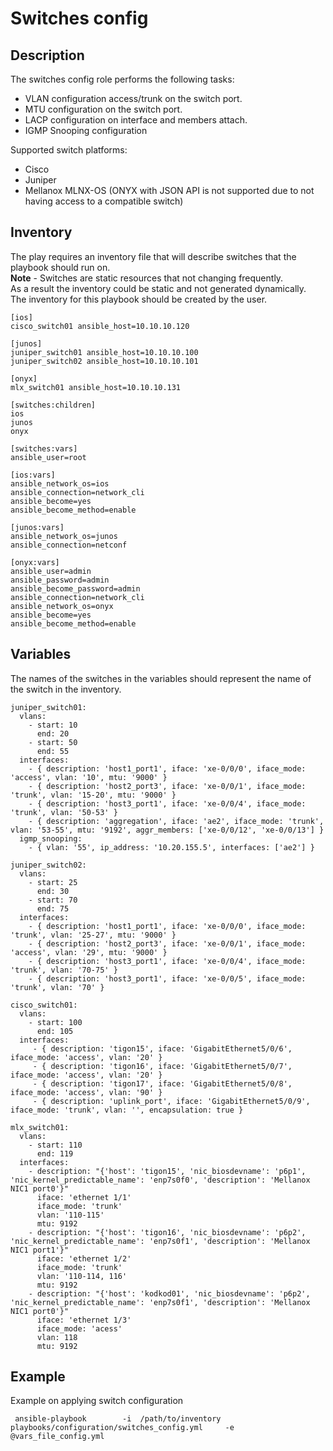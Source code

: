 # Switches config

## Description
The switches config role performs the following tasks:
- VLAN configuration access/trunk on the switch port.
- MTU configuration on the switch port.
- LACP configuration on interface and members attach.
- IGMP Snooping configuration

Supported switch platforms:
- Cisco
- Juniper
- Mellanox MLNX-OS (ONYX with JSON API is not supported due to not having access to a compatible switch)

## Inventory
The play requires an inventory file that will describe switches that the playbook should run on.  
**Note** - Switches are static resources that not changing frequently.  
As a result the inventory could be static and not generated dynamically.  
The inventory for this playbook should be created by the user.

```
[ios]
cisco_switch01 ansible_host=10.10.10.120

[junos]
juniper_switch01 ansible_host=10.10.10.100
juniper_switch02 ansible_host=10.10.10.101

[onyx]
mlx_switch01 ansible_host=10.10.10.131

[switches:children]
ios
junos
onyx

[switches:vars]
ansible_user=root

[ios:vars]
ansible_network_os=ios
ansible_connection=network_cli
ansible_become=yes
ansible_become_method=enable

[junos:vars]
ansible_network_os=junos
ansible_connection=netconf

[onyx:vars]
ansible_user=admin
ansible_password=admin
ansible_become_password=admin
ansible_connection=network_cli
ansible_network_os=onyx
ansible_become=yes
ansible_become_method=enable
```

## Variables
The names of the switches in the variables should represent the name of the switch in the inventory.

```
juniper_switch01:
  vlans:
    - start: 10
      end: 20
    - start: 50
      end: 55
  interfaces:
    - { description: 'host1_port1', iface: 'xe-0/0/0', iface_mode: 'access', vlan: '10', mtu: '9000' }
    - { description: 'host2_port3', iface: 'xe-0/0/1', iface_mode: 'trunk', vlan: '15-20', mtu: '9000' }
    - { description: 'host3_port1', iface: 'xe-0/0/4', iface_mode: 'trunk', vlan: '50-53' }
    - { description: 'aggregation', iface: 'ae2', iface_mode: 'trunk', vlan: '53-55', mtu: '9192', aggr_members: ['xe-0/0/12', 'xe-0/0/13'] }
  igmp_snooping:
    - { vlan: '55', ip_address: '10.20.155.5', interfaces: ['ae2'] }

juniper_switch02:
  vlans:
    - start: 25
      end: 30
    - start: 70
      end: 75
  interfaces:
    - { description: 'host1_port1', iface: 'xe-0/0/0', iface_mode: 'trunk', vlan: '25-27', mtu: '9000' }
    - { description: 'host2_port3', iface: 'xe-0/0/1', iface_mode: 'access', vlan: '29', mtu: '9000' }
    - { description: 'host3_port1', iface: 'xe-0/0/4', iface_mode: 'trunk', vlan: '70-75' }
    - { description: 'host3_port1', iface: 'xe-0/0/5', iface_mode: 'trunk', vlan: '70' }

cisco_switch01:
  vlans:
    - start: 100
      end: 105
  interfaces:
     - { description: 'tigon15', iface: 'GigabitEthernet5/0/6', iface_mode: 'access', vlan: '20' }
     - { description: 'tigon16', iface: 'GigabitEthernet5/0/7', iface_mode: 'access', vlan: '20' }
     - { description: 'tigon17', iface: 'GigabitEthernet5/0/8', iface_mode: 'access', vlan: '90' }
     - { description: 'uplink_port', iface: 'GigabitEthernet5/0/9', iface_mode: 'trunk', vlan: '', encapsulation: true }

mlx_switch01:
  vlans:
    - start: 110
      end: 119
  interfaces:
    - description: "{'host': 'tigon15', 'nic_biosdevname': 'p6p1', 'nic_kernel_predictable_name': 'enp7s0f0', 'description': 'Mellanox NIC1 port0'}"
      iface: 'ethernet 1/1'
      iface_mode: 'trunk'
      vlan: '110-115'
      mtu: 9192
    - description: "{'host': 'tigon16', 'nic_biosdevname': 'p6p2', 'nic_kernel_predictable_name': 'enp7s0f1', 'description': 'Mellanox NIC1 port1'}"
      iface: 'ethernet 1/2'
      iface_mode: 'trunk'
      vlan: '110-114, 116'
      mtu: 9192
    - description: "{'host': 'kodkod01', 'nic_biosdevname': 'p6p2', 'nic_kernel_predictable_name': 'enp7s0f1', 'description': 'Mellanox NIC1 port0'}"
      iface: 'ethernet 1/3'
      iface_mode: 'acess'
      vlan: 118
      mtu: 9192
```

## Example
Example on applying switch configuration

```
 ansible-playbook        -i  /path/to/inventory        playbooks/configuration/switches_config.yml     -e @vars_file_config.yml
```
